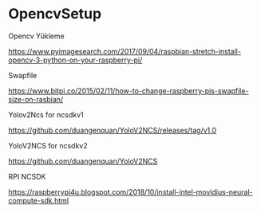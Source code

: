 # OpencvSetup
Opencv Yükleme

https://www.pyimagesearch.com/2017/09/04/raspbian-stretch-install-opencv-3-python-on-your-raspberry-pi/

Swapfile

https://www.bitpi.co/2015/02/11/how-to-change-raspberry-pis-swapfile-size-on-rasbian/

Yolov2Ncs for ncsdkv1

https://github.com/duangenquan/YoloV2NCS/releases/tag/v1.0

YoloV2NCS for ncsdkv2

https://github.com/duangenquan/YoloV2NCS


RPI NCSDK

https://raspberrypi4u.blogspot.com/2018/10/install-intel-movidius-neural-compute-sdk.html
